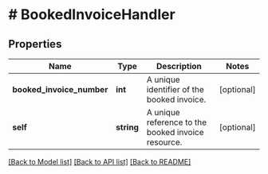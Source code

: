 # # BookedInvoiceHandler

## Properties

Name | Type | Description | Notes
------------ | ------------- | ------------- | -------------
**booked_invoice_number** | **int** | A unique identifier of the booked invoice. | [optional]
**self** | **string** | A unique reference to the booked invoice resource. | [optional]

[[Back to Model list]](../../README.md#models) [[Back to API list]](../../README.md#endpoints) [[Back to README]](../../README.md)
